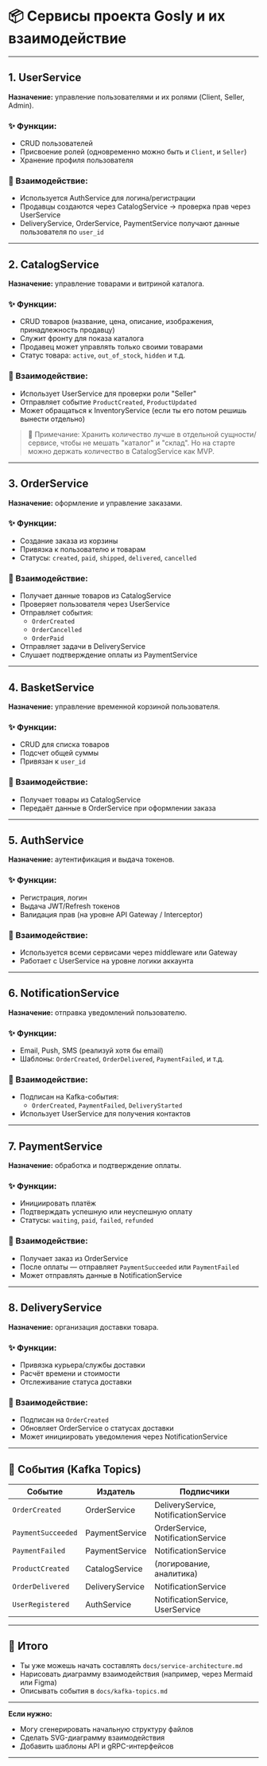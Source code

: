 # 📦 Сервисы проекта Gosly и их взаимодействие

---

## 1. UserService
**Назначение:** управление пользователями и их ролями (Client, Seller, Admin).

### ✨ Функции:
- CRUD пользователей
- Присвоение ролей (одновременно можно быть и `Client`, и `Seller`)
- Хранение профиля пользователя

### 🔄 Взаимодействие:
- Используется AuthService для логина/регистрации
- Продавцы создаются через CatalogService → проверка прав через UserService
- DeliveryService, OrderService, PaymentService получают данные пользователя по `user_id`

---

## 2. CatalogService
**Назначение:** управление товарами и витриной каталога.

### ✨ Функции:
- CRUD товаров (название, цена, описание, изображения, принадлежность продавцу)
- Служит фронту для показа каталога
- Продавец может управлять только своими товарами
- Статус товара: `active`, `out_of_stock`, `hidden` и т.д.

### 🔄 Взаимодействие:
- Использует UserService для проверки роли "Seller"
- Отправляет событие `ProductCreated`, `ProductUpdated`
- Может обращаться к InventoryService (если ты его потом решишь вынести отдельно)

> 📌 Примечание: Хранить количество лучше в отдельной сущности/сервисе, чтобы не мешать "каталог" и "склад". Но на старте можно держать количество в CatalogService как MVP.

---

## 3. OrderService
**Назначение:** оформление и управление заказами.

### ✨ Функции:
- Создание заказа из корзины
- Привязка к пользователю и товарам
- Статусы: `created`, `paid`, `shipped`, `delivered`, `cancelled`

### 🔄 Взаимодействие:
- Получает данные товаров из CatalogService
- Проверяет пользователя через UserService
- Отправляет события:
  - `OrderCreated`
  - `OrderCancelled`
  - `OrderPaid`
- Отправляет задачи в DeliveryService
- Слушает подтверждение оплаты из PaymentService

---

## 4. BasketService
**Назначение:** управление временной корзиной пользователя.

### ✨ Функции:
- CRUD для списка товаров
- Подсчет общей суммы
- Привязан к `user_id`

### 🔄 Взаимодействие:
- Получает товары из CatalogService
- Передаёт данные в OrderService при оформлении заказа

---

## 5. AuthService
**Назначение:** аутентификация и выдача токенов.

### ✨ Функции:
- Регистрация, логин
- Выдача JWT/Refresh токенов
- Валидация прав (на уровне API Gateway / Interceptor)

### 🔄 Взаимодействие:
- Используется всеми сервисами через middleware или Gateway
- Работает с UserService на уровне логики аккаунта

---

## 6. NotificationService
**Назначение:** отправка уведомлений пользователю.

### ✨ Функции:
- Email, Push, SMS (реализуй хотя бы email)
- Шаблоны: `OrderCreated`, `OrderDelivered`, `PaymentFailed`, и т.д.

### 🔄 Взаимодействие:
- Подписан на Kafka-события:
  - `OrderCreated`, `PaymentFailed`, `DeliveryStarted`
- Использует UserService для получения контактов

---

## 7. PaymentService
**Назначение:** обработка и подтверждение оплаты.

### ✨ Функции:
- Инициировать платёж
- Подтверждать успешную или неуспешную оплату
- Статусы: `waiting`, `paid`, `failed`, `refunded`

### 🔄 Взаимодействие:
- Получает заказ из OrderService
- После оплаты — отправляет `PaymentSucceeded` или `PaymentFailed`
- Может отправлять данные в NotificationService

---

## 8. DeliveryService
**Назначение:** организация доставки товара.

### ✨ Функции:
- Привязка курьера/службы доставки
- Расчёт времени и стоимости
- Отслеживание статуса доставки

### 🔄 Взаимодействие:
- Подписан на `OrderCreated`
- Обновляет OrderService о статусах доставки
- Может инициировать уведомления через NotificationService

---

## 🔁 События (Kafka Topics)

| Событие            | Издатель         | Подписчики                           |
|--------------------|------------------|--------------------------------------|
| `OrderCreated`     | OrderService     | DeliveryService, NotificationService |
| `PaymentSucceeded` | PaymentService   | OrderService, NotificationService    |
| `PaymentFailed`    | PaymentService   | NotificationService                  |
| `ProductCreated`   | CatalogService   | (логирование, аналитика)             |
| `OrderDelivered`   | DeliveryService  | NotificationService                  |
| `UserRegistered`   | AuthService      | NotificationService, UserService     |

---

## 📌 Итого

- Ты уже можешь начать составлять `docs/service-architecture.md`
- Нарисовать диаграмму взаимодействия (например, через Mermaid или Figma)
- Описывать события в `docs/kafka-topics.md`

---

**Если нужно:**
- Могу сгенерировать начальную структуру файлов
- Сделать SVG-диаграмму взаимодействия
- Добавить шаблоны API и gRPC-интерфейсов

---

